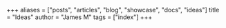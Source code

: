 +++
aliases = ["posts", "articles", "blog", "showcase", "docs", "ideas"]
title = "Ideas"
author = "James M"
tags = ["index"]
+++
